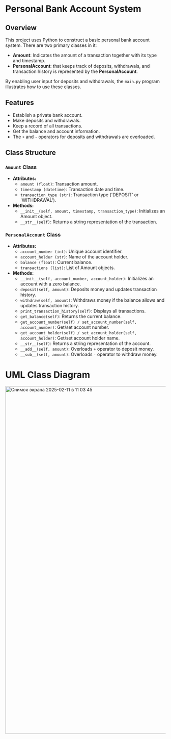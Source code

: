 # Personal Bank Account System

## Overview
This project uses Python to construct a basic personal bank account system. There are two primary classes in it:

- **Amount**: Indicates the amount of a transaction together with its type and timestamp.
- **PersonalAccount**:  that keeps track of deposits, withdrawals, and transaction history is represented by the **PersonalAccount**.

By enabling user input for deposits and withdrawals, the `main.py` program illustrates how to use these classes.

## Features
- Establish a private bank account.
- Make deposits and withdrawals.
- Keep a record of all transactions.
- Get the balance and account information.
- The `+` and `-` operators for deposits and withdrawals are overloaded.


## Class Structure
### `Amount` Class
- **Attributes:**
  - `amount (float)`: Transaction amount.
  - `timestamp (datetime)`: Transaction date and time.
  - `transaction_type (str)`: Transaction type ('DEPOSIT' or 'WITHDRAWAL').
- **Methods:**
  - `__init__(self, amount, timestamp, transaction_type)`: Initializes an Amount object.
  - `__str__(self)`: Returns a string representation of the transaction.

### `PersonalAccount` Class
- **Attributes:**
  - `account_number (int)`: Unique account identifier.
  - `account_holder (str)`: Name of the account holder.
  - `balance (float)`: Current balance.
  - `transactions (list)`: List of Amount objects.
- **Methods:**
  - `__init__(self, account_number, account_holder)`: Initializes an account with a zero balance.
  - `deposit(self, amount)`: Deposits money and updates transaction history.
  - `withdraw(self, amount)`: Withdraws money if the balance allows and updates transaction history.
  - `print_transaction_history(self)`: Displays all transactions.
  - `get_balance(self)`: Returns the current balance.
  - `get_account_number(self) / set_account_number(self, account_number)`: Get/set account number.
  - `get_account_holder(self) / set_account_holder(self, account_holder)`: Get/set account holder name.
  - `__str__(self)`: Returns a string representation of the account.
  - `__add__(self, amount)`: Overloads `+` operator to deposit money.
  - `__sub__(self, amount)`: Overloads `-` operator to withdraw money.




# **UML Class Diagram**


<img width="1091" alt="Снимок экрана 2025-02-11 в 11 03 45" src="https://github.com/user-attachments/assets/b640b6e0-3f83-4847-99a1-fef1de67ab87" />

